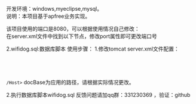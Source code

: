 开发环境：windows,myeclipse,mysql。<br>
说明：本项目基于apfree业务实现。<br>

该项目使用的端口是8080，可以根据使用情况自己修改：<br>
在server.xml文件中找到以下节点，修改port属性即可更改端口号<br>
<Connector port="8080" protocol="HTTP/1.1" 
               connectionTimeout="20000" 
               redirectPort="8443" />


2.wifidog.sql:数据库脚本
使用步骤：
1.修改tomcat server.xml文件配置：<br>
<code>
<Host name="localhost"  appBase="webapps"
            unpackWARs="true" autoDeploy="true"
            xmlValidation="false" xmlNamespaceAware="false"><br>
		<Context path="" docBase="D:\MyWorkSpace\.metadata\.me_tcat\webapps\wifidogServer" debug="0" reloadable="true"/><br>
/Host></code>
docBase为应用的路径，请根据实际情况更改。<br>

2.执行数据库脚本wifidog.sql
反馈问题请加qq群：331230369 ，验证：github